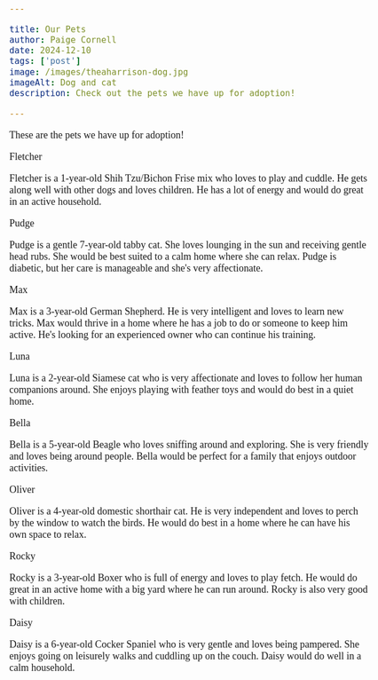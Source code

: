 ```yaml
---

title: Our Pets 
author: Paige Cornell
date: 2024-12-10
tags: ['post']
image: /images/theaharrison-dog.jpg
imageAlt: Dog and cat
description: Check out the pets we have up for adoption! 

---
```

<head>
<link href='https://fonts.googleapis.com/css?family=Fredoka One' rel='stylesheet'>
<style>
h1 {
font-family: 'Fredoka One';font-size: 22px;
}
</style>
</head>

<head>
<link href='https://fonts.googleapis.com/css?family=Comfortaa' rel='stylesheet'>
<style>
body {
font-family: 'Comfortaa';font-size: 18px;
}
</style>
</head>

<p> These are the pets we have up for adoption! </p>

<p>Fletcher</p>
<p>Fletcher is a 1-year-old Shih Tzu/Bichon Frise mix who loves to play and cuddle. He gets along well with other dogs and loves children. He has a lot of energy and would do great in an active household.</p>

<p>Pudge</p>
<p>Pudge is a gentle 7-year-old tabby cat. She loves lounging in the sun and receiving gentle head rubs. She would be best suited to a calm home where she can relax. Pudge is diabetic, but her care is manageable and she's very affectionate.</p>

<p>Max</p>
<p>Max is a 3-year-old German Shepherd. He is very intelligent and loves to learn new tricks. Max would thrive in a home where he has a job to do or someone to keep him active. He's looking for an experienced owner who can continue his training.</p>

<p>Luna</p>
<p>Luna is a 2-year-old Siamese cat who is very affectionate and loves to follow her human companions around. She enjoys playing with feather toys and would do best in a quiet home.</p>

<p>Bella</p>
<p>Bella is a 5-year-old Beagle who loves sniffing around and exploring. She is very friendly and loves being around people. Bella would be perfect for a family that enjoys outdoor activities.</p>

<p>Oliver</p>
<p>Oliver is a 4-year-old domestic shorthair cat. He is very independent and loves to perch by the window to watch the birds. He would do best in a home where he can have his own space to relax.</p>

<p>Rocky</p>
<p>Rocky is a 3-year-old Boxer who is full of energy and loves to play fetch. He would do great in an active home with a big yard where he can run around. Rocky is also very good with children.</p>

<p>Daisy</p>
<p>Daisy is a 6-year-old Cocker Spaniel who is very gentle and loves being pampered. She enjoys going on leisurely walks and cuddling up on the couch. Daisy would do well in a calm household.</p>